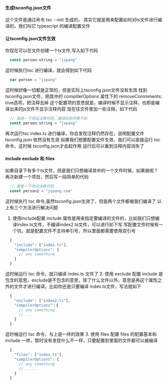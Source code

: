 
#### 生成tsconfig.json文件
这个文件是通过命令 tsc --init 生成的，
其实它就是用来配置如何对ts文件进行编译的，我们叫它 typescript 的编译配置文件

#### 让tsconfig.json文件生效
你现在可以在文件创建一个ts文件,写入如下代码
```javascript
  const person:string = "jspang"
```
这时候执行tsc 进行编译，就会得到如下代码
```javascript
  var person = "jspang"
```
这时候好像一切都是正常的，但是实际上tsconfig.json文件没有生效
找到tsconfig.json文件，把其中的 complilerOptions 属性下的 removeCommments: true选项，把注释去掉
这个配置项的意思就是，编译时候不显示注释，也即是编译出来的js文件不显示注释内容
现在往文件里加一些注释，如下代码
```javascript
  // 我是一下测试注释代码，编译后你将看不到
  const person:string = "jspang"
```
再次运行tsc index.ts 进行编译，你会发现注释仍然存在，说明配置文件 tsconfig.json 依然没有生效
如果我们想要配置文件生效，我们可以直接运行 tsc 命令，这时候 tsconfig.json才会起作用
运行后可以看到注释内容消失了


#### include exclude 和 files
如果目录下有多个ts文件，但是我们只想编译其中的一个文件时候，如果做呢？
再次新建一个项目，然后写一段简单的代码
```javascript
  // 我是一下测试注释代码
  const person2 = "jspang.com"
```
这时候执行 tsc 命令,虽然tsconfig.json生效了，但是两个文件都被我们编译了
以上有三个方法进行解决问题
1. 使用include配置
include 属性是用来指定要编译的文件的，比如我们只想编译index.ts文件，不编译index2.ts文件，可以进行如下写
写配置文件时候有一个坑，就是配置文件不支持单引号，所以里面都需要使用双引号
```javascript
  {
    "include": ["index.ts"],
    "compilerOptions": {
      // any something
    }
  }
```
这时候运行 tsc 命令，就只编译 index.ts 文件了
2. 使用 exclude 配置
include 是包含的意思，exclude是不包含的意思，除了什么文件以外，意思是再这个属性之外的文件才进行编译。比如你还是只要编译
index.ts文件，写法就如下
```javascript
  {
    "exclude": ["index2.ts"]，
    "compilerOptions"：{
      // any something
      // ... 
    }
  }
```
这时候运行 tsc 命令，与上是一样的效果
3. 使用 files 配置
files 的配置基本和 include 一样，暂时没有发现什么不一样，只要配置到里面的文件都可以被编译
```javascript
  {
    "files": ["index.ts"],
    "compilerOptions": {
      // any something
      // ..... 
    }
  }
```